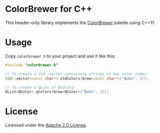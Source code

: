 # ColorBrewer for C++

This header-only library implements the [ColorBrewer](http://colorbrewer2.org/) palette using C++11.

# Usage

Copy `colorbrewer.h` to your project and use it like this:

```cpp
#include "colorbrewer.h"

// To create a std::vector containing strings of hex color codes:
std::vector<const char*> stdColors(brew<const char*>("BuGn", 3));

// To create a QList of QColors: 
QList<QColor> qColors(brew<QColor>("BuGn", 3));
```

# License

Licensed under the [Apache 2.0 License](http://www.apache.org/licenses/LICENSE-2.0).
